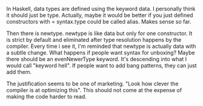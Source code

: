 In Haskell, data types are defined using the keyword data. I personally think it should just be type. Actually, maybe it would be better if you just defined constructors with = syntax.type could be called alias. Makes sense so far.

Then there is newtype. newtype is like data but only for one constructor. It is strict by default and eliminated after type resolution happens by the compiler. Every time i see it, I'm reminded that newtype is actually data with a subtle change. What happens if people want syntax for unboxing? Maybe there should be an evenNewerType keyword. It's descending into what I would call "keyword hell". If people want to add bang patterns, they can just add them.

The justification seems to be one of marketing. "Look how clever the compiler is at optimizing this". This should not come at the expense of making the code harder to read.
